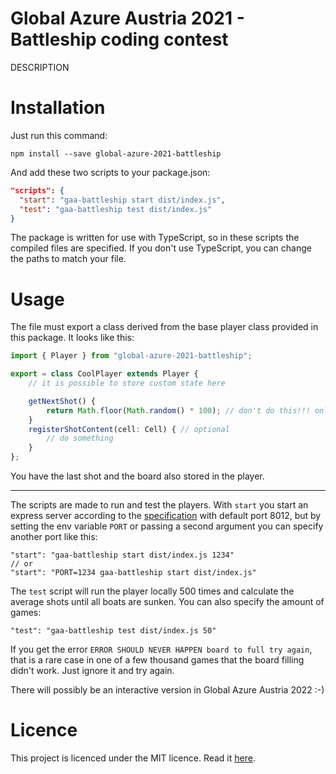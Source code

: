 # Global Azure Austria 2021 - Battleship coding contest

DESCRIPTION

# Installation

Just run this command:
```
npm install --save global-azure-2021-battleship
```
And add these two scripts to your package.json:
```json
"scripts": {
  "start": "gaa-battleship start dist/index.js",
  "test": "gaa-battleship test dist/index.js"
}
```
The package is written for use with TypeScript, so in these scripts the compiled files are specified. If you don't use TypeScript, you can change the paths to match your file.

# Usage

The file must export a class derived from the base player class provided in this package. It looks like this:
```ts
import { Player } from "global-azure-2021-battleship";

export = class CoolPlayer extends Player {
    // it is possible to store custom state here

    getNextShot() {
        return Math.floor(Math.random() * 100); // don't do this!!! only an example
    }
    registerShotContent(cell: Cell) { // optional
        // do something
    }
};
```
You have the last shot and the board also stored in the player.

-----

The scripts are made to run and test the players. With `start` you start an express server according to the [specification](https://github.com/rstropek/BattleshipContestFunc/wiki/Player-Web-API) with default port 8012, but by setting the env variable `PORT` or passing a second argument you can specify another port like this:
```jsonc
"start": "gaa-battleship start dist/index.js 1234"
// or
"start": "PORT=1234 gaa-battleship start dist/index.js"
```
The `test` script will run the player locally 500 times and calculate the average shots until all boats are sunken. You can also specify the amount of games:
```jsonc
"test": "gaa-battleship test dist/index.js 50"
```
If you get the error `ERROR SHOULD NEVER HAPPEN board to full try again`, that is a rare case in one of a few thousand games that the board filling didn't work. Just ignore it and try again.

There will possibly be an interactive version in Global Azure Austria 2022 :-)

# Licence
This project is licenced under the MIT licence. Read it [here](LICENCE).

